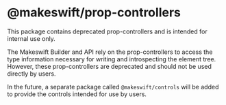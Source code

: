 # @makeswift/prop-controllers

This package contains deprecated prop-controllers and is intended for internal use only.

The Makeswift Builder and API rely on the prop-controllers to access the type information necessary for writing and introspecting the element tree. However, these prop-controllers are deprecated and should not be used directly by users.

In the future, a separate package called `@makeswift/controls` will be added to provide the controls intended for use by users.
